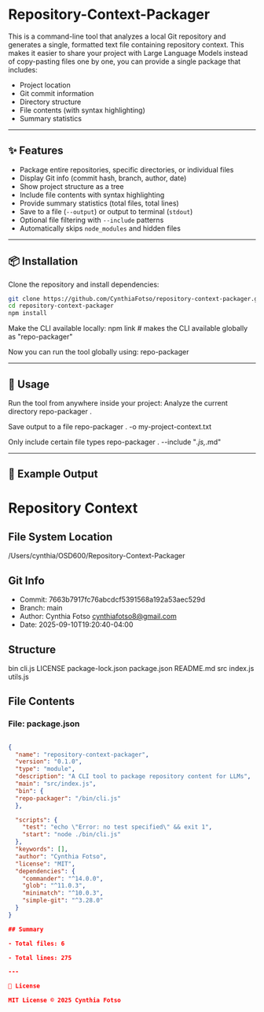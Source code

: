 # Repository-Context-Packager

This is a command-line tool that analyzes a local Git repository and generates a single, formatted text file containing repository context.
This makes it easier to share your project with Large Language Models instead of copy-pasting files one by one, you can provide a single package that includes:

- Project location
- Git commit information
- Directory structure
- File contents (with syntax highlighting)
- Summary statistics

---

## ✨ Features

- Package entire repositories, specific directories, or individual files
- Display Git info (commit hash, branch, author, date)
- Show project structure as a tree
- Include file contents with syntax highlighting
- Provide summary statistics (total files, total lines)
- Save to a file (`--output`) or output to terminal (`stdout`) 
- Optional file filtering with `--include` patterns
- Automatically skips `node_modules` and hidden files

---

## 📦 Installation

Clone the repository and install dependencies:

```bash
git clone https://github.com/CynthiaFotso/repository-context-packager.git
cd repository-context-packager
npm install
```
Make the CLI available locally:
npm link # makes the CLI available globally as "repo-packager"

Now you can run the tool globally using:
repo-packager

--- 

## 🚀 Usage
Run the tool from anywhere inside your project:
Analyze the current directory
repo-packager .

Save output to a file
repo-packager . -o my-project-context.txt

Only include certain file types
repo-packager . --include "*.js,*.md"

--- 

## 📂 Example Output

# Repository Context

## File System Location
/Users/cynthia/OSD600/Repository-Context-Packager

## Git Info

- Commit: 7663b7917fc76abcdcf5391568a192a53aec529d
- Branch: main
- Author: Cynthia Fotso <cynthiafotso8@gmail.com>
- Date: 2025-09-10T19:20:40-04:00

## Structure

  bin
    cli.js
  LICENSE
  package-lock.json
  package.json
  README.md
  src
    index.js
    utils.js

## File Contents

### File: package.json

```json

{
  "name": "repository-context-packager",
  "version": "0.1.0",
  "type": "module",
  "description": "A CLI tool to package repository content for LLMs",
  "main": "src/index.js",
  "bin": {
  "repo-packager": "/bin/cli.js"
  },

  "scripts": {
    "test": "echo \"Error: no test specified\" && exit 1",
    "start": "node ./bin/cli.js"
  },
  "keywords": [],
  "author": "Cynthia Fotso",
  "license": "MIT",
  "dependencies": {
    "commander": "^14.0.0",
    "glob": "^11.0.3",
    "minimatch": "^10.0.3",
    "simple-git": "^3.28.0"
  }
}

## Summary

- Total files: 6

- Total lines: 275

---

📜 License

MIT License © 2025 Cynthia Fotso
